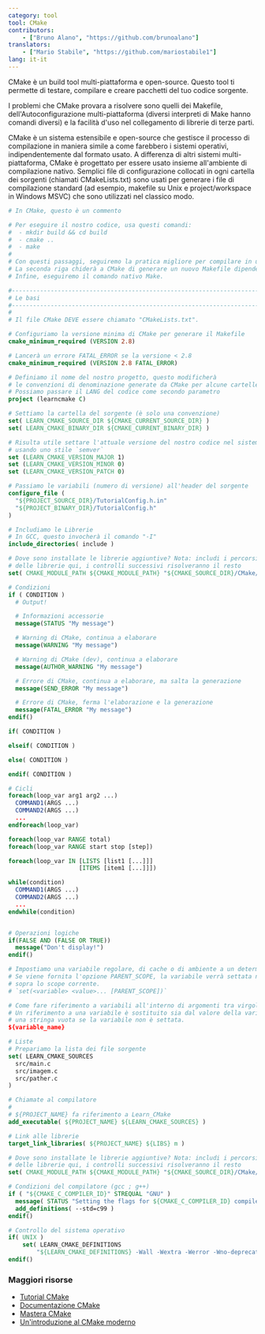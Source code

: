 ```yaml
---
category: tool
tool: CMake
contributors:
    - ["Bruno Alano", "https://github.com/brunoalano"]
translators:
    - ["Mario Stabile", "https://github.com/mariostabile1"]
lang: it-it
---
```


CMake è un build tool multi-piattaforma e open-source. Questo tool ti permette di testare, compilare e creare pacchetti del tuo codice sorgente.

I problemi che CMake provara a risolvere sono quelli dei Makefile, 
dell'Autoconfigurazione multi-piattaforma (diversi interpreti di Make hanno comandi diversi) e la facilità d'uso nel collegamento di librerie di terze parti.

CMake è un sistema estensibile e open-source che gestisce il processo di compilazione in maniera simile a come farebbero i sistemi operativi, indipendentemente dal formato usato. A differenza di altri sistemi multi-piattaforma, CMake è progettato per essere usato insieme all'ambiente di compilazione nativo. Semplici file di configurazione collocati in ogni cartella dei sorgenti (chiamati CMakeLists.txt) sono usati per generare i file di compilazione standard (ad esempio, makefile su Unix e project/workspace in Windows MSVC) che sono utilizzati nel classico modo.

```cmake
# In CMake, questo è un commento

# Per eseguire il nostro codice, usa questi comandi:
#  - mkdir build && cd build
#  - cmake ..
#  - make
# 
# Con questi passaggi, seguiremo la pratica migliore per compilare in una sotto-cartella.
# La seconda riga chiderà a CMake di generare un nuovo Makefile dipendente dal sistema operativo.
# Infine, eseguiremo il comando nativo Make.

#------------------------------------------------------------------------------
# Le basi
#------------------------------------------------------------------------------
#
# Il file CMake DEVE essere chiamato "CMakeLists.txt".

# Configuriamo la versione minima di CMake per generare il Makefile
cmake_minimum_required (VERSION 2.8)

# Lancerà un errore FATAL_ERROR se la versione < 2.8
cmake_minimum_required (VERSION 2.8 FATAL_ERROR)

# Definiamo il nome del nostro progetto, questo modificherà 
# le convenzioni di denominazione generate da CMake per alcune cartelle. 
# Possiamo passare il LANG del codice come secondo parametro
project (learncmake C)

# Settiamo la cartella del sorgente (è solo una convenzione)
set( LEARN_CMAKE_SOURCE_DIR ${CMAKE_CURRENT_SOURCE_DIR} )
set( LEARN_CMAKE_BINARY_DIR ${CMAKE_CURRENT_BINARY_DIR} )

# Risulta utile settare l'attuale versione del nostro codice nel sistema di compilazione
# usando uno stile `semver`
set (LEARN_CMAKE_VERSION_MAJOR 1)
set (LEARN_CMAKE_VERSION_MINOR 0)
set (LEARN_CMAKE_VERSION_PATCH 0)

# Passiamo le variabili (numero di versione) all'header del sorgente
configure_file (
  "${PROJECT_SOURCE_DIR}/TutorialConfig.h.in"
  "${PROJECT_BINARY_DIR}/TutorialConfig.h"
)

# Includiamo le Librerie
# In GCC, questo invocherà il comando "-I" 
include_directories( include )

# Dove sono installate le librerie aggiuntive? Nota: includi i percorsi
# delle librerie qui, i controlli successivi risolveranno il resto
set( CMAKE_MODULE_PATH ${CMAKE_MODULE_PATH} "${CMAKE_SOURCE_DIR}/CMake/modules/" )

# Condizioni
if ( CONDITION )
  # Output!

  # Informazioni accessorie
  message(STATUS "My message")

  # Warning di CMake, continua a elaborare
  message(WARNING "My message")

  # Warning di CMake (dev), continua a elaborare
  message(AUTHOR_WARNING "My message")

  # Errore di CMake, continua a elaborare, ma salta la generazione
  message(SEND_ERROR "My message")

  # Errore di CMake, ferma l'elaborazione e la generazione
  message(FATAL_ERROR "My message")
endif()

if( CONDITION )

elseif( CONDITION )

else( CONDITION )

endif( CONDITION )

# Cicli
foreach(loop_var arg1 arg2 ...)
  COMMAND1(ARGS ...)
  COMMAND2(ARGS ...)
  ...
endforeach(loop_var)

foreach(loop_var RANGE total)
foreach(loop_var RANGE start stop [step])

foreach(loop_var IN [LISTS [list1 [...]]]
                    [ITEMS [item1 [...]]])

while(condition)
  COMMAND1(ARGS ...)
  COMMAND2(ARGS ...)
  ...
endwhile(condition)


# Operazioni logiche
if(FALSE AND (FALSE OR TRUE))
  message("Don't display!")
endif()

# Impostiamo una variabile regolare, di cache o di ambiente a un determinato valore.
# Se viene fornita l'opzione PARENT_SCOPE, la variabile verrà settata nello scope
# sopra lo scope corrente.
# `set(<variable> <value>... [PARENT_SCOPE])`

# Come fare riferimento a variabili all'interno di argomenti tra virgolette e non?
# Un riferimento a una variabile è sostituito sia dal valore della variabile, sia da 
# una stringa vuota se la variabile non è settata.
${variable_name}

# Liste
# Prepariamo la lista dei file sorgente
set( LEARN_CMAKE_SOURCES 
  src/main.c
  src/imagem.c
  src/pather.c
)

# Chiamate al compilatore
#
# ${PROJECT_NAME} fa riferimento a Learn_CMake 
add_executable( ${PROJECT_NAME} ${LEARN_CMAKE_SOURCES} )

# Link alle librerie
target_link_libraries( ${PROJECT_NAME} ${LIBS} m )

# Dove sono installate le librerie aggiuntive? Nota: includi i percorsi
# delle librerie qui, i controlli successivi risolveranno il resto
set( CMAKE_MODULE_PATH ${CMAKE_MODULE_PATH} "${CMAKE_SOURCE_DIR}/CMake/modules/" )

# Condizioni del compilatore (gcc ; g++)
if ( "${CMAKE_C_COMPILER_ID}" STREQUAL "GNU" )
  message( STATUS "Setting the flags for ${CMAKE_C_COMPILER_ID} compiler" )
  add_definitions( --std=c99 )
endif()

# Controllo del sistema operativo
if( UNIX )
    set( LEARN_CMAKE_DEFINITIONS
        "${LEARN_CMAKE_DEFINITIONS} -Wall -Wextra -Werror -Wno-deprecated-declarations -Wno-unused-parameter -Wno-comment" )
endif()
```

### Maggiori risorse

+ [Tutorial CMake](https://cmake.org/cmake-tutorial/)
+ [Documentazione CMake](https://cmake.org/documentation/)
+ [Mastera CMake](http://amzn.com/1930934319/)
+ [Un'introduzione al CMake moderno](https://cliutils.gitlab.io/modern-cmake/)
